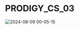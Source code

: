 # PRODIGY_CS_03

![2024-08-09 00-05-15](https://github.com/user-attachments/assets/8ff7b98a-0b8f-4f12-8ef5-833343ed8bde)
